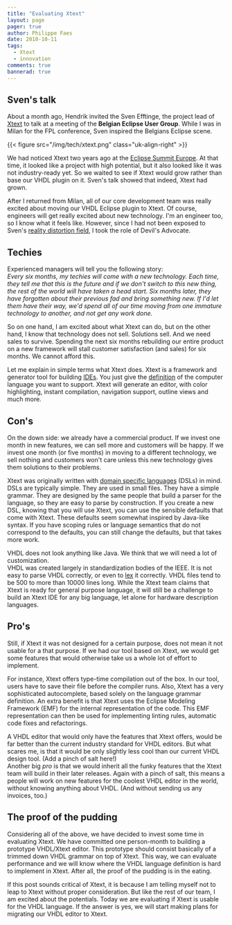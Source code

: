 ```yaml
---
title: "Evaluating Xtext"
layout: page 
pager: true
author: Philippe Faes
date: 2010-10-11
tags: 
  - Xtext
  - innovation
comments: true
bannerad: true
---
```


## Sven's talk

About a month ago, Hendrik invited the Sven Efftinge, the project lead of [Xtext](http://www.eclipse.org/Xtext) to talk at a meeting of the **Belgian Eclipse User Group**. While I was in Milan for the FPL conference, Sven inspired the Belgians Eclipse scene.

{{< figure src="/img/tech/xtext.png" class="uk-align-right" >}}

We had noticed Xtext two years ago at the <a href="http://www.eclipsecon.org/summiteurope2008/" class="elf-external elf-icon">Eclipse Summit Europe</a>. At that time, it looked like a project with high potential, but it also looked like it was not industry-ready yet. So we waited to see if Xtext would grow rather than base our VHDL plugin on it. Sven's talk showed that indeed, Xtext had grown.

After I returned from Milan, all of our core development team was really excited about moving our VHDL Eclipse plugin to Xtext. Of course, engineers will get really excited about new technology. I'm an engineer too, so I know what it feels like. However, since I had not been exposed to Sven's <a href="http://en.wikipedia.org/wiki/Reality_distortion_field" class="elf-external elf-icon">reality distortion field</a>, I took the role of Devil's Advocate.

## Techies

Experienced managers will tell you the following story:<br/><em>Every six months, my techies will come with a new technology. Each time, they tell me that this is the future and if we don't switch to this new thing, the rest of the world will have taken a head start. Six months later, they have forgotten about their previous fad and bring something new. If I'd let them have their way, we'd spend all of our time moving from one immature technology to another, and not get any work done.</em>

So on one hand, I am excited about what Xtext can do, but on the other hand, I know that technology does not sell. Solutions sell. And we need sales to survive. Spending the next six months rebuilding our entire product on a new framework will stall customer satisfaction (and sales) for six months. We cannot afford this.

Let me explain in simple terms what Xtext does. Xtext is a framework and generator tool for building <a href="http://en.wikipedia.org/wiki/Integrated_development_environment" class="elf-external elf-icon">IDEs</a>. You just give the <a href="http://en.wikipedia.org/wiki/Formal_grammar" class="elf-external elf-icon">definition</a> of the computer language you want to support. Xtext will generate an editor, with color highlighting, instant compilation, navigation support, outline views and much more.

## Con's

On the down side: we already have a commercial product. If we invest one month in new features, we can sell more and customers will be happy. If we invest one month (or five months) in moving to a different technology, we sell nothing and customers won't care unless this new technology gives them solutions to their problems.

Xtext was originally written with <a href="http://en.wikipedia.org/wiki/Domain-specific_language" class="elf-external elf-icon">domain specific languages</a> (DSLs) in mind. DSLs are typically simple. They are used in small files. They have a simple grammar. They are designed by the same people that build a parser for the language, so they are easy to parse by construction. If you create a new DSL, knowing that you will use Xtext, you can use the sensible defaults that come with Xtext. These defaults seem somewhat inspired by Java-like syntax. If you have scoping rules or language semantics that do not correspond to the defaults, you can still change the defaults, but that takes more work.

VHDL does not look anything like Java. We think that we will need a lot of customization.<br/>VHDL was created largely in standardization bodies of the IEEE. It is not easy to parse VHDL correctly, or even to <a href="http://en.wikipedia.org/wiki/Lexical_analysis" class="elf-external elf-icon">lex</a> it correctly. VHDL files tend to be 500 to more than 10000 lines long. While the Xtext team claims that Xtext is ready for general purpose language, it will still be a challenge to build an Xtext IDE for any big language, let alone for hardware description languages.

## Pro's

Still, if Xtext it was not designed for a certain purpose, does not mean it not usable for a that purpose. If we had our tool based on Xtext, we would get some features that would otherwise take us a whole lot of effort to implement.

For instance, Xtext offers type-time compilation out of the box. In our tool, users have to save their file before the compiler runs. Also, Xtext has a very sophisticated autocomplete, based solely on the language grammar definition. An extra benefit is that Xtext uses the Eclipse Modeling Framework (EMF) for the internal representation of the code. This EMF representation can then be used for implementing linting rules, automatic code fixes and refactorings.

A VHDL editor that would only have the features that Xtext offers, would be far better than the current industry standard for VHDL editors. But what scares me, is that it would be only slightly less cool than our current VHDL design tool. (Add a pinch of salt here!)<br/>Another big <em>pro</em> is that we would inherit all the funky features that the Xtext team will build in their later releases. Again with a pinch of salt, this means a people will work on new features for the coolest VHDL editor in the world, without knowing anything about VHDL. (And without sending us any invoices, too.)

## The proof of the pudding

Considering all of the above, we have decided to invest some time in evaluating Xtext. We have committed one person-month to building a prototype VHDL/Xtext editor. This prototype should consist basically of a trimmed down VHDL grammar on top of Xtext. This way, we can evaluate performance and we will know where the VHDL language definition is hard to implement in Xtext. After all, the proof of the pudding is in the eating.

If this post sounds critical of Xtext, it is because I am telling myself not to leap to Xtext without proper consideration. But like the rest of our team, I am excited about the potentials. Today we are evaluating if Xtext is usable for the VHDL language. If the answer is yes, we will start making plans for migrating our VHDL editor to Xtext.
